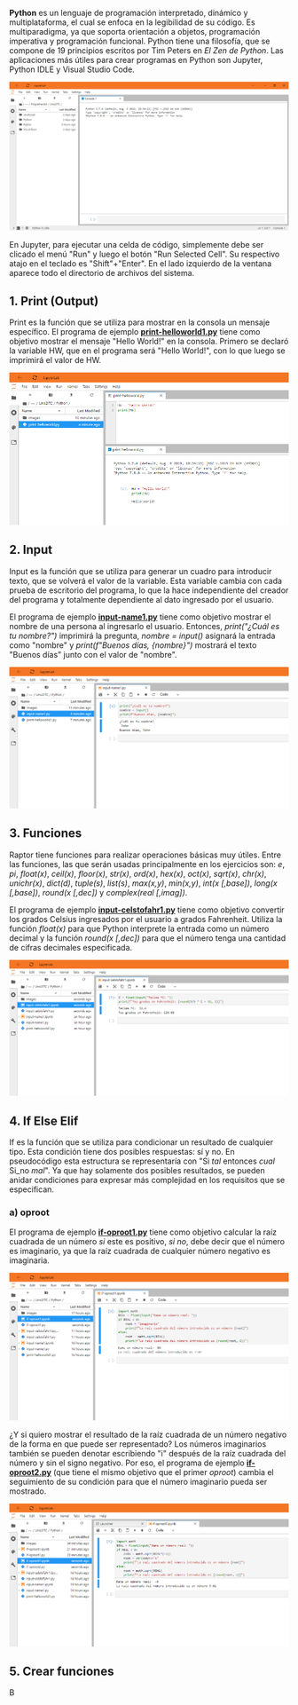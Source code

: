 **Python** es un lenguaje de programación interpretado, dinámico y multiplataforma, el cual se enfoca en la legibilidad de su código. Es multiparadigma, ya que soporta orientación a objetos, programación imperativa y programación funcional. Python tiene una filosofía, que se compone de 19 principios escritos por Tim Peters en _El Zen de Python_. Las aplicaciones más útiles para crear programas en Python son Jupyter, Python IDLE y Visual Studio Code.

![Figura 0-1](images/0-1.png?raw=true)

En Jupyter, para ejecutar una celda de código, simplemente debe ser clicado el menú "Run" y luego el botón "Run Selected Cell". Su respectivo atajo en el teclado es "Shift"+"Enter". En el lado izquierdo de la ventana aparece todo el directorio de archivos del sistema.

## 1. Print (Output)
Print es la función que se utiliza para mostrar en la consola un mensaje específico. El programa de ejemplo **[print-helloworld1.py](print-helloworld1.py)** tiene como objetivo mostrar el mensaje "Hello World!" en la consola. Primero se declaró la variable HW, que en el programa será "Hello World!", con lo que luego se imprimirá el valor de HW.

![Figura 1-1](images/1-2.png?raw=true)

## 2. Input
Input es la función que se utiliza para generar un cuadro para introducir texto, que se volverá el valor de la variable. Esta variable cambia con cada prueba de escritorio del programa, lo que la hace independiente del creador del programa y totalmente dependiente al dato ingresado por el usuario.

El programa de ejemplo **[input-name1.py](input-name1.py)** tiene como objetivo mostrar el nombre de una persona al ingresarlo el usuario. Entonces, _print("¿Cuál es tu nombre?")_ imprimirá la pregunta, _nombre = input()_ asignará la entrada como "nombre" y _print(f"Buenos días, {nombre}")_ mostrará el texto "Buenos días" junto con el valor de "nombre".

![Figura 2-1](images/2-2.png?raw=true)

## 3. Funciones
Raptor tiene funciones para realizar operaciones básicas muy útiles. Entre las funciones, las que serán usadas principalmente en los ejercicios son: _e_, _pi_, _float(x)_, _ceil(x)_, _floor(x)_, _str(x)_, _ord(x)_, _hex(x)_, _oct(x)_, _sqrt(x)_, _chr(x)_, _unichr(x)_, _dict(d)_, _tuple(s)_, _list(s)_, _max(x,y)_, _min(x,y)_, _int(x [,base])_, _long(x [,base])_, _round(x [,dec])_ y _complex(real [,imag])_.

El programa de ejemplo **[input-celstofahr1.py](input-celstofahr1.py)** tiene como objetivo convertir los grados Celsius ingresados por el usuario a grados Fahrenheit. Utiliza la función _float(x)_ para que Python interprete la entrada como un número decimal y la función _round(x [,dec])_ para que el número tenga una cantidad de cifras decimales especificada.

![Figura 3-1](images/3-2.png?raw=true)

## 4. If Else Elif
If es la función que se utiliza para condicionar un resultado de cualquier tipo. Esta condición tiene dos posibles respuestas: sí y no. En pseudocódigo esta estructura se representaría con "Si _tal_ entonces _cual_ Si_no _mal_". Ya que hay solamente dos posibles resultados, se pueden anidar condiciones para expresar más complejidad en los requisitos que se especifican.

### a) oproot

El programa de ejemplo **[if-oproot1.py](if-oproot1.py)** tiene como objetivo calcular la raíz cuadrada de un número _si_ este es positivo, _si no_, debe decir que el número es imaginario, ya que la raíz cuadrada de cualquier número negativo es imaginaria.

![Figura 4-1](images/4-1.png?raw=true)

¿Y si quiero mostrar el resultado de la raíz cuadrada de un número negativo de la forma en que puede ser representado? Los números imaginarios también se pueden denotar escribiendo "i" después de la raíz cuadrada del número y sin el signo negativo. Por eso, el programa de ejemplo **[if-oproot2.py](if-oproot2.py)** (que tiene el mismo objetivo que el primer _oproot_) cambia el seguimiento de su condición para que el número imaginario pueda ser mostrado.

![Figura 4-2](images/4-2.png?raw=true)

## 5. Crear funciones
B
